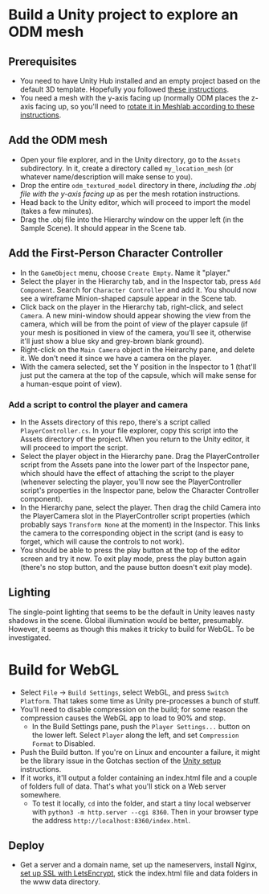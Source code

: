 # Build a Unity project to explore an ODM mesh

## Prerequisites
- You need to have Unity Hub installed and an empty project based on the default 3D template. Hopefully you followed [these instructions](/docs/unity_setup.md).
- You need a mesh with the y-axis facing up (normally ODM places the z-axis facing up, so you'll need to [rotate it in Meshlab according to these instructions](/docs/rotate_mesh_in_meshlab.md).

## Add the ODM mesh
- Open your file explorer, and in the Unity directory, go to the ```Assets``` subdirectory. In it, create a directory called ```my_location_mesh``` (or whatever name/description will make sense to you).
- Drop the entire ```odm_textured_model``` directory in there, _including the .obj file with the y-axis facing up_ as per the mesh rotation instructions.
- Head back to the Unity editor, which will proceed to import the model (takes a few minutes).
- Drag the .obj file into the Hierarchy window on the upper left (in the Sample Scene). It should appear in the Scene tab.

## Add the First-Person Character Controller
- In the ```GameObject``` menu, choose ```Create Empty```. Name it "player."
- Select the player in the Hierarchy tab, and in the Inspector tab, press ```Add Component```. Search for ```Character Controller``` and add it. You should now see a wireframe Minion-shaped capsule appear in the Scene tab.
- Click back on the player in the Hierarchy tab, right-click, and select ```Camera```. A new mini-window should appear showing the view from the camera, which will be from the point of view of the player capsule (if your mesh is positioned in view of the camera, you'll see it, otherwise it'll just show a blue sky and grey-brown blank ground).
- Right-click on the ```Main Camera``` object in the Heirarchy pane, and delete it. We don't need it since we have a camera on the player.
- With the camera selected, set the Y position in the Inspector to 1 (that'll just put the camera at the top of the capsule, which will make sense for a human-esque point of view).

### Add a script to control the player and camera
- In the Assets directory of this repo, there's a script called ```PlayerController.cs```. In your file explorer, copy this script into the Assets directory of the project. When you return to the Unity editor, it will proceed to import the script.
- Select the player object in the Hierarchy pane. Drag the PlayerController script from the Assets pane into the lower part of the Inspector pane, which should have the effect of attaching the script to the player (whenever selecting the player, you'll now see the PlayerController script's properties in the Inspector pane, below the Character Controller component).
- In the Hierarchy pane, select the player. Then drag the child Camera into the PlayerCamera slot in the PlayerController script properties (which probably says ```Transform None``` at the moment) in the Inspector. This links the camera to the corresponding object in the script (and is easy to forget, which will cause the controls to not work).
- You should be able to press the play button at the top of the editor screen and try it now. To exit play mode, press the play button again (there's no stop button, and the pause button doesn't exit play mode). 

## Lighting
The single-point lighting that seems to be the default in Unity leaves nasty shadows in the scene. Global illumination would be better, presumably. However, it seems as though this makes it tricky to build for WebGL. To be investigated. 

# Build for WebGL
- Select ```File``` -> ```Build Settings```, select WebGL, and press ```Switch Platform```. That takes some time as Unity pre-processes a bunch of stuff.
- You'll need to disable compression on the build; for some reason the compression causes the WebGL app to load to 90% and stop.
  - In the Build Settings pane, push the ```Player Settings...``` button on the lower left. Select ```Player``` along the left, and set ```Compression Format``` to Disabled.
- Push the Build button. If you're on Linux and encounter a failure, it might be the library issue in the Gotchas section of the [Unity setup](/docs/unity_setup) instructions.
- If it works, it'll output a folder containing an index.html file and a couple of folders full of data. That's what you'll stick on a Web server somewhere.
  - To test it locally, ```cd``` into the folder, and start a tiny local webserver with ```python3 -m http.server --cgi 8360```. Then in your browser type the address ```http://localhost:8360/index.html```.
## Deploy
- Get a server and a domain name, set up the nameservers, install Nginx, [set up SSL with LetsEncrypt](https://www.digitalocean.com/community/tutorials/how-to-secure-nginx-with-let-s-encrypt-on-ubuntu-20-04), stick the index.html file and data folders in the www data directory.
